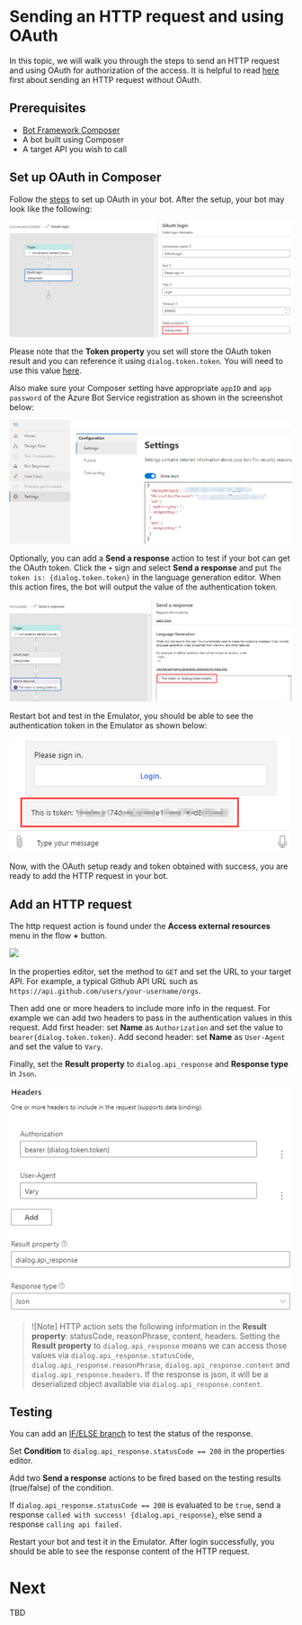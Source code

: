 # Sending an HTTP request and using OAuth 
In this topic, we will walk you through the steps to send an HTTP request and using OAuth for authorization of the access. It is helpful to read [here](./tutorial/bot-tutorial-get-weather.md#add-an-http-request) first about sending an HTTP request without OAuth.

## Prerequisites
- [Bot Framework Composer](https://github.com/microsoft/BotFramework-Composer/tree/master)
- A bot built using Composer
- A target API you wish to call
  
## Set up OAuth in Composer 
Follow the [steps](how_to_use_oauth.md) to set up OAuth in your bot. After the setup, your bot may look like the following: 

![oauth-setup](./media/integration/oauth-setup.png)

Please note that the **Token property** you set will store the OAuth token result and you can reference it using `dialog.token.token`. You will need to use this value [here](#add-an-http-request). 

Also make sure your Composer setting have appropriate `appID` and `app password` of the Azure Bot Service registration as shown in the screenshot below: 

![composer-oauth-setting](./media/integration/composer-oauth-setting.png)

Optionally, you can add a **Send a response** action to test if your bot can get the OAuth token. Click the `+` sign and select **Send a response** and put `The token is: {dialog.token.token}` in the language generation editor. When this action fires, the bot will output the value of the authentication token. 

![oauth-response-to-test](./media/integration/oauth-response-to-test.png)

Restart bot and test in the Emulator, you should be able to see the authentication token in the Emulator as shown below: 

![oauth-test-token](./media/integration/oauth-test-token.png)

Now, with the OAuth setup ready and token obtained with success, you are ready to add the HTTP request in your bot. 

## Add an HTTP request
The http request action is found under the **Access external resources** menu in the flow **+** button.

![](./media/tutorial-weatherbot/03/http-step.png)

In the properties editor, set the method to `GET` and set the URL to your target API. For example, a typical Github API URL such as `https://api.github.com/users/your-username/orgs`. 

Then add one or more headers to include more info in the request. For example we can add two headers to pass in the authentication values in this request. 
    Add first header: set **Name** as `Authorization` and set the value to `bearer{dialog.token.token}`.
    Add second header: set **Name** as `User-Agent` and set the value to `Vary`. 

Finally, set the **Result property** to `dialog.api_response` and **Response type** in `Json`. 

![oauth-headers](./media/integration/oauth-headers.png)

>![Note]
> HTTP action sets the following information in the **Result property**: statusCode, reasonPhrase, content, headers. Setting the **Result property** to `dialog.api_response` means we can access those values via `dialog.api_response.statusCode`, `dialog.api_response.reasonPhrase`, `dialog.api_response.content` and `dialog.api_response.headers`. If the response is json, it will be a deserialized object available via `dialog.api_response.content`.

## Testing 
You can add an [IF/ELSE branch](howto-controlling-conversation-flow.md#branch-if-else) to test the status of the response. 

Set **Condition** to `dialog.api_response.statusCode == 200` in the properties editor. 

Add two **Send a response** actions to be fired based on the testing results (true/false) of the condition. 

If `dialog.api_response.statusCode == 200` is evaluated to be `true`, send a response `called with success! {dialog.api_response}`, else send a response `calling api failed.`

Restart your bot and test it in the Emulator. After login successfully, you should be able to see the response content of the HTTP request. 

# Next 
TBD









